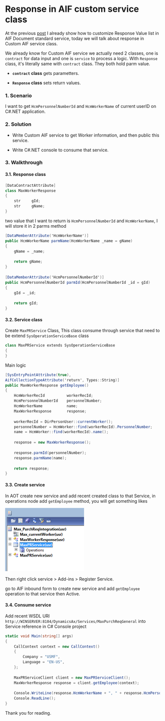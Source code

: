 # Response in AIF custom service class


At the previous [post](/2017-01-11-aif-custom-response-value-in-dynamics-ax-2012-r3/) I already show how to customize Response Value list in AIF Document standard service, today we will talk about response in Custom AIF service class.

We already know for Custom AIF service we actually need 2 classes, one is `contract` for data input and one is `service` to process a logic. With `Response` class, it's literally same with `contract` class. They both hold parm value.

* **`contract` class** gets parametters.

* **`Response` class** sets return values.

### 1. Scenario

I want to get `HcmPersonnelNumberId` and `HcmWorkerName` of current userID on C#.NET application.

### 2. Solution

* Write Custom AIF service to get Worker information, and then public this service.

* Write C#.NET console to consume that service.

### 3. Walkthrough

#### 3.1. Response class

```C#
[DataContractAttribute]
class MaxWorkerResponse
{
    str     gId;
    str     gName;
}
```

two value that I want to return is `HcmPersonnelNumberId` and `HcmWorkerName`, I will store it in 2 parms method

```C#
[DataMemberAttribute('HcmWorkerName')]
public HcmWorkerName parmName(HcmWorkerName _name = gName)
{
    gName = _name;

    return gName;
}

[DataMemberAttribute('HcmPersonnelNumberId')]
public HcmPersonnelNumberId parmId(HcmPersonnelNumberId _id = gId)
{
    gId = _id;

    return gId;
}
```

#### 3.2. Service class

Create `MaxPRService` Class, This class consume through service that need to be extend `SysOperationServiceBase` class

```C#
class MaxPRService extends SysOperationServiceBase
{
}
```

Main logic

```C#
[SysEntryPointAttribute(true),
AifCollectionTypeAttribute('return', Types::String)]
public MaxWorkerResponse getEmployee()
{
    HcmWorkerRecId          workerRecId;
    HcmPersonnelNumberId    personnelNumber;
    HcmWorkerName           name;
    MaxWorkerResponse       response;

    workerRecId = DirPersonUser::currentWorker();
    personnelNumber = HcmWorker::find(workerRecId).PersonnelNumber;
    name = HcmWorker::find(workerRecId).name();
    
    response = new MaxWorkerResponse();
    
    response.parmId(personnelNumber);
    response.parmName(name);
    
    return response;
}
```

#### 3.3. Create service

In AOT create new service and add recent created class to that Service, in operations node add `getEmployee` method, you will get something likes

![Respone-in-AIF-custom-service-class](Respone-in-AIF-custom-service-class-1.png)

Then right click service > Add-ins > Register Service.

go to AIF inbound form to create new service and add `getEmployee` operation to that service then Active.

#### 3.4. Consume service

Add recent WSDL URI `http://WINSERVER:8104/DynamicsAx/Services/MaxPurchReqGeneral` into Service reference in C# Console project

```C#
static void Main(string[] args)
{
	CallContext context = new CallContext()
	{
		Company = "USMF",
		Language = "EN-US",
	};
	
	MaxPRServiceClient client = new MaxPRServiceClient();
	MaxWorkerResponse response = client.getEmployee(context);
	
	Console.WriteLine(response.HcmWorkerName + ", " + response.HcmPersonnelNumberId);
	Console.ReadLine();
}
```

Thank you for reading.


